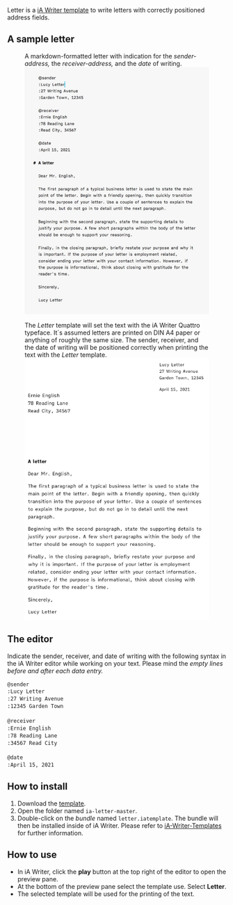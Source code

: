 Letter is a [iA Writer template](https://ia.net/downloads#templates) to write letters with correctly positioned address fields.

## A sample letter


<figure>
<figcaption>A markdown-formatted letter with indication for the <em>sender-address,</em> the <em>receiver-address,</em> and the <em>date</em> of writing.</figcaption>
<img src="/img/ia-letter-editor.jpg">
</figure>

<figure>
<figcaption>The <em>Letter</em> template will set the text with the iA Writer Quattro typeface. It´s assumed letters are printed on DIN A4 paper or anything of roughly the same size. The sender, receiver, and the date of writing will be positioned correctly when printing the text with the <em>Letter</em> template.</figcaption>
<img src="/img/ia-letter-print.jpg">
</figure>


## The editor

Indicate the sender, receiver, and date of writing with the following syntax in the iA Writer editor while working on your text. Please mind the *empty lines before and after each data entry.*

~~~markdown
@sender
:Lucy Letter
:27 Writing Avenue 
:12345 Garden Town

@receiver
:Ernie English
:78 Reading Lane
:34567 Read City

@date
:April 15, 2021
~~~


## How to install 

1. Download the [template](https://github.com/ulfschneider/ia-letter/archive/refs/heads/master.zip).
2. Open the folder named <code>ia-letter-master</code>.
3. Double-click on the *bundle* named <code>letter.iatemplate</code>. The bundle will then be installed inside of iA Writer. Please refer to [iA-Writer-Templates](https://github.com/iainc/iA-Writer-Templates) for further information.

## How to use

- In iA Writer, click the **play** button at the top right of the editor to open the preview pane. 
- At the bottom of the preview pane select the template use. Select **Letter**.
- The selected template will be used for the printing of the text.


